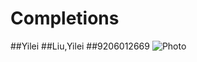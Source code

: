 # Completions
##Yilei
##Liu,Yilei
##9206012669
![Photo](http://ww2.sinaimg.cn/mw690/974ee9e4jw1egz23xsynjj20dc0hs0vd.jpg)
